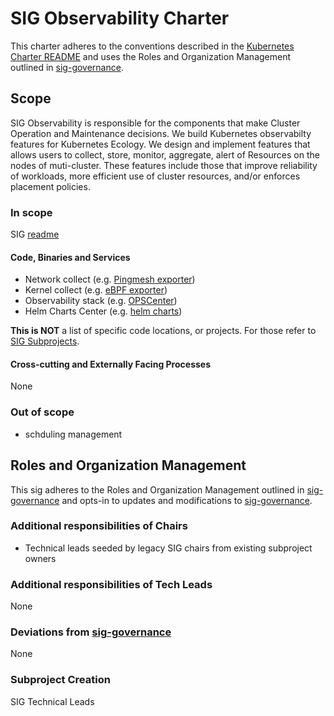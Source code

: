 # SIG Observability Charter

This charter adheres to the conventions described in the [Kubernetes Charter README] and uses
the Roles and Organization Management outlined in [sig-governance].

## Scope

SIG Observability is responsible for the components that make Cluster Operation and Maintenance decisions.
We build Kubernetes observabilty features for Kubernetes Ecology. We design and
implement features that allows users to collect, store, monitor, aggregate, alert of Resources on the nodes
of muti-cluster. These features include those that improve reliability of workloads,
more efficient use of cluster resources, and/or enforces placement policies. 

### In scope

SIG [readme]

#### Code, Binaries and Services

- Network collect (e.g. [Pingmesh exporter](https://github.com/kubeservice-stack/pingmesh-agent))
- Kernel collect (e.g. [eBPF exporter](https://github.com/kubeservice-stack/ebpf_exporter))
- Observability stack (e.g. [OPSCenter](https://github.com/kubeservice-stack/OpsCenter))
- Helm Charts Center (e.g. [helm charts](https://github.com/kubeservice-stack/kubservice-charts))

**This is NOT** a list of specific code locations,
  or projects. For those refer to [SIG Subprojects][sig-subprojects].

#### Cross-cutting and Externally Facing Processes

None

### Out of scope

- schduling management 

## Roles and Organization Management

This sig adheres to the Roles and Organization Management outlined in [sig-governance]
and opts-in to updates and modifications to [sig-governance].

### Additional responsibilities of Chairs

- Technical leads seeded by legacy SIG chairs from existing subproject owners

### Additional responsibilities of Tech Leads

None

### Deviations from [sig-governance]

None

### Subproject Creation

SIG Technical Leads


[readme]: https://github.com/kubeservice-stack/Community/blob/main/sig-observability
[sig-governance]: https://github.com/kubernetes/community/blob/master/committee-steering/governance/sig-governance.md
[sig-subprojects]: https://github.com/kubernetes/community/blob/master/sig-scheduling/README.md#subprojects
[Kubernetes Charter README]: https://github.com/kubernetes/community/blob/master/committee-steering/governance/README.md